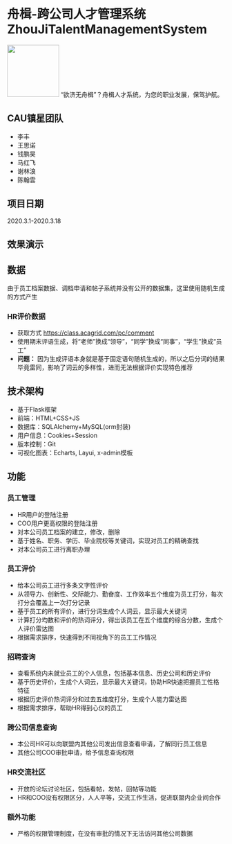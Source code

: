 #  舟楫-跨公司人才管理系统 ZhouJiTalentManagementSystem
<img src="https://github.com/Mr-strlen/ZhouJiTalentManagementSystem/blob/main/logo.png" width="120">
“欲济无舟楫”？舟楫人才系统，为您的职业发展，保驾护航。

## CAU镇星团队
- 李丰
- 王思诺
- 钱鹏昊
- 马红飞
- 谢林浪
- 陈翰雲

## 项目日期
2020.3.1-2020.3.18

## 效果演示

## 数据
由于员工档案数据、调档申请和帖子系统并没有公开的数据集，这里使用随机生成的方式产生
### HR评价数据
- 获取方式 https://class.acagrid.com/pc/comment
- 使用期末评语生成，将“老师”换成“领导”，“同学”换成“同事”，“学生”换成“员工”
- **问题：** 因为生成评语本身就是基于固定语句随机生成的，所以之后分词的结果毕竟雷同，影响了词云的多样性，进而无法根据评价实现特色推荐

## 技术架构

- 基于Flask框架
- 前端：HTML+CSS+JS 
- 数据库：SQLAlchemy+MySQL(orm封装)
- 用户信息：Cookies+Session
- 版本控制：Git
- 可视化图表：Echarts, Layui, x-admin模板

## 功能

### 员工管理

- HR用户的登陆注册
- COO用户更高权限的登陆注册
- 对本公司员工档案的建立，修改，删除
- 基于姓名、职务、学历、毕业院校等关键词，实现对员工的精确查找
- 对本公司员工进行离职办理


### 员工评价

- 给本公司员工进行多条文字性评价
- 从领导力、创新性、交际能力、勤奋度、工作效率五个维度为员工打分，每次打分会覆盖上一次打分记录
- 基于员工的所有评价，进行分词生成个人词云，显示最大关键词
- 计算打分均数和评价的热词评分，得出该员工在五个维度的综合分数，生成个人评价雷达图
- 根据需求排序，快速得到不同视角下的员工工作情况

### 招聘查询

- 查看系统内未就业员工的个人信息，包括基本信息、历史公司和历史评价
- 基于历史评价，生成个人词云，显示最大关键词，协助HR快速把握员工性格特征
- 根据历史评价热词评分和过去五维度打分，生成个人能力雷达图
- 根据需求排序，帮助HR得到心仪的员工

### 跨公司信息查询

- 本公司HR可以向联盟内其他公司发出信息查看申请，了解同行员工信息
- 其他公司COO审批申请，给予信息查询权限

### HR交流社区

- 开放的论坛讨论社区，包括看帖，发帖，回帖等功能
- HR和COO没有权限区分，人人平等，交流工作生活，促进联盟内企业间合作

### 额外功能
- 严格的权限管理制度，在没有审批的情况下无法访问其他公司数据

